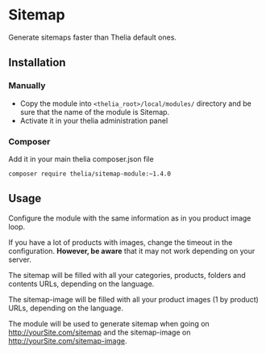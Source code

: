 # Sitemap

Generate sitemaps faster than Thelia default ones.

## Installation

### Manually

* Copy the module into ```<thelia_root>/local/modules/``` directory and be sure that the name of the module is Sitemap.
* Activate it in your thelia administration panel

### Composer

Add it in your main thelia composer.json file

```
composer require thelia/sitemap-module:~1.4.0
```

## Usage

Configure the module with the same information as in you product image loop.

If you have a lot of products with images, change the timeout in the configuration. **However, be aware** that it may not work depending on your server.

The sitemap will be filled with all your categories, products, folders and contents URLs, depending on the language.

The sitemap-image will be filled with all your product images (1 by product) URLs, depending on the language.

The module will be used to generate sitemap when going on http://yourSite.com/sitemap and the sitemap-image on http://yourSite.com/sitemap-image.